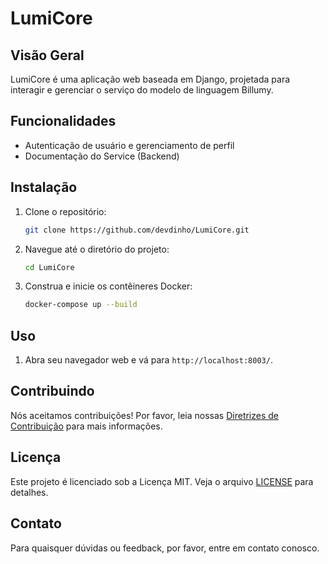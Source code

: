 # LumiCore

## Visão Geral

LumiCore é uma aplicação web baseada em Django, projetada para interagir e gerenciar o serviço do modelo de linguagem Billumy.

## Funcionalidades

- Autenticação de usuário e gerenciamento de perfil
- Documentação do Service (Backend)

## Instalação

1. Clone o repositório:
    ```bash
    git clone https://github.com/devdinho/LumiCore.git
    ```
2. Navegue até o diretório do projeto:
    ```bash
    cd LumiCore
    ```
3. Construa e inicie os contêineres Docker:
    ```bash
    docker-compose up --build
    ```

## Uso

1. Abra seu navegador web e vá para `http://localhost:8003/`.


## Contribuindo

Nós aceitamos contribuições! Por favor, leia nossas [Diretrizes de Contribuição](CONTRIBUTING.md) para mais informações.

## Licença

Este projeto é licenciado sob a Licença MIT. Veja o arquivo [LICENSE](LICENSE) para detalhes.

## Contato

Para quaisquer dúvidas ou feedback, por favor, entre em contato conosco.
